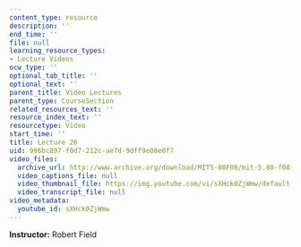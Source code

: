 ```yaml
---
content_type: resource
description: ''
end_time: ''
file: null
learning_resource_types:
- Lecture Videos
ocw_type: ''
optional_tab_title: ''
optional_text: ''
parent_title: Video Lectures
parent_type: CourseSection
related_resources_text: ''
resource_index_text: ''
resourcetype: Video
start_time: ''
title: Lecture 26
uid: 996bc897-f0d7-212c-ae7d-9dff9e08e0f7
video_files:
  archive_url: http://www.archive.org/download/MIT5-80F08/mit-5.80-f08-lec26_300k.mp4
  video_captions_file: null
  video_thumbnail_file: https://img.youtube.com/vi/sXHck0ZjWmw/default.jpg
  video_transcript_file: null
video_metadata:
  youtube_id: sXHck0ZjWmw
---
```


**Instructor:** Robert Field



